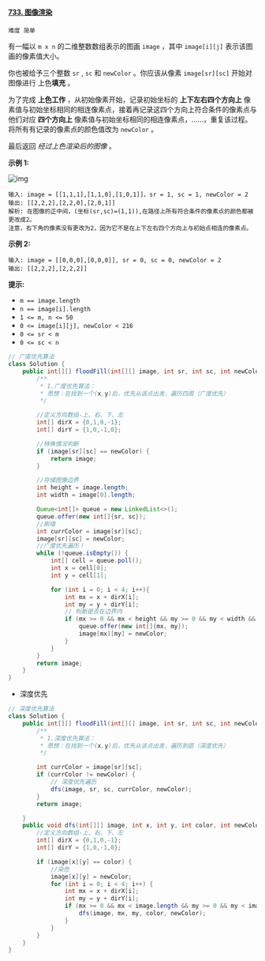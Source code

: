 #### [733. 图像渲染](https://leetcode-cn.com/problems/flood-fill/)

`难度 简单`

有一幅以 `m x n` 的二维整数数组表示的图画 `image` ，其中 `image[i][j]` 表示该图画的像素值大小。

你也被给予三个整数 `sr` , `sc` 和 `newColor` 。你应该从像素 `image[sr][sc]` 开始对图像进行 上色**填充** 。

为了完成 **上色工作** ，从初始像素开始，记录初始坐标的 **上下左右四个方向上** 像素值与初始坐标相同的相连像素点，接着再记录这四个方向上符合条件的像素点与他们对应 **四个方向上** 像素值与初始坐标相同的相连像素点，……，重复该过程。将所有有记录的像素点的颜色值改为 `newColor` 。

最后返回 *经过上色渲染后的图像* 。

 

**示例 1:**

![img](https://assets.leetcode.com/uploads/2021/06/01/flood1-grid.jpg)

```
输入: image = [[1,1,1],[1,1,0],[1,0,1]]，sr = 1, sc = 1, newColor = 2
输出: [[2,2,2],[2,2,0],[2,0,1]]
解析: 在图像的正中间，(坐标(sr,sc)=(1,1)),在路径上所有符合条件的像素点的颜色都被更改成2。
注意，右下角的像素没有更改为2，因为它不是在上下左右四个方向上与初始点相连的像素点。
```

**示例 2:**

```
输入: image = [[0,0,0],[0,0,0]], sr = 0, sc = 0, newColor = 2
输出: [[2,2,2],[2,2,2]]
```

 

**提示:**

- `m == image.length`
- `n == image[i].length`
- `1 <= m, n <= 50`
- `0 <= image[i][j], newColor < 216`
- `0 <= sr < m`
- `0 <= sc < n`



```java
// 广度优先算法
class Solution {
    public int[][] floodFill(int[][] image, int sr, int sc, int newColor) {
        /**
         * 1.广度优先算法：
         * 思想：在找到一个(x,y)后，优先从该点出发，遍历四周（广度优先）
         */

        //定义方向数组-上、右、下、左
        int[] dirX = {0,1,0,-1};
        int[] dirY = {1,0,-1,0};

        //特殊情况判断
        if (image[sr][sc] == newColor) {
            return image;
        }

        //存储图像边界
        int height = image.length;
        int width = image[0].length;

        Queue<int[]> queue = new LinkedList<>();
        queue.offer(new int[]{sr, sc});
        //刷墙
        int currColor = image[sr][sc];
        image[sr][sc] = newColor;
        //广度优先遍历！
        while (!queue.isEmpty()) {
            int[] cell = queue.poll();
            int x = cell[0];
            int y = cell[1];

            for (int i = 0; i < 4; i++){
                int mx = x + dirX[i];
                int my = y + dirY[i];
                // 判断是否在边界内
                if (mx >= 0 && mx < height && my >= 0 && my < width && image[mx][my] == currColor) {
                    queue.offer(new int[]{mx, my});
                    image[mx][my] = newColor;
                }
            }
        }
        return image;
    }
}
```



* 深度优先

```java
// 深度优先算法
class Solution {
    public int[][] floodFill(int[][] image, int sr, int sc, int newColor) {
        /**
         * 1.深度优先算法：
         * 思想：在找到一个(x,y)后，优先从该点出发，遍历到底（深度优先）
         */

        int currColor = image[sr][sc];
        if (currColor != newColor) {
            // 深度优先遍历
            dfs(image, sr, sc, currColor, newColor);
        }
        return image;

    }
    public void dfs(int[][] image, int x, int y, int color, int newColor) {
        //定义方向数组-上、右、下、左
        int[] dirX = {0,1,0,-1};
        int[] dirY = {1,0,-1,0};

        if (image[x][y] == color) {
            //染色
            image[x][y] = newColor;
            for (int i = 0; i < 4; i++) {
                int mx = x + dirX[i];
                int my = y + dirY[i];
                if (mx >= 0 && mx < image.length && my >= 0 && my < image[0].length) {
                    dfs(image, mx, my, color, newColor);
                }
            }
        }
    }
}
```

